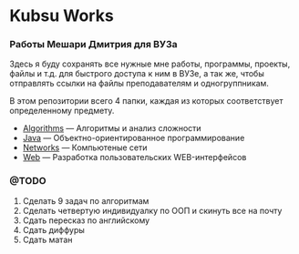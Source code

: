 # Kubsu Works

### Работы Мешари Дмитрия для ВУЗа

Здесь я буду сохранять все нужные мне работы, программы, проекты, файлы и т.д.
для быстрого доступа к ним в ВУЗе, а так же, чтобы отправлять ссылки на файлы
преподавателям и одногруппникам.

В этом репозитории всего 4 папки, каждая из которых соответствует определенному предмету.

* [Algorithms](https://github.com/howtus/kubsu-works/tree/master/Algorithms "Перейти в папку") — Алгоритмы и анализ сложности
* [Java](https://github.com/howtus/kubsu-works/tree/master/Java "Перейти в папку") — Объектно-ориентированное программирование
* [Networks](https://github.com/howtus/kubsu-works/tree/master/Networks "Перейти в папку") — Компьютеные сети
* [Web](https://github.com/howtus/kubsu-works/tree/master/Web "Перейти в папку") — Разработка пользовательских WEB-интерфейсов

### @TODO

1. Сделать 9 задач по алгоритмам
2. Сделать четвертую индивидуалку по ООП и скинуть все на почту
3. Сдать пересказ по английскому
4. Сдать диффуры
5. Сдать матан
